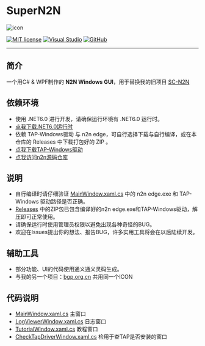 # SuperN2N
![icon](./bgp.ico)

[![MIT license](https://img.shields.io/badge/License-MIT-blue.svg)](https://lbesson.mit-license.org/)
[![Visual Studio](https://badgen.net/badge/icon/visualstudio?icon=visualstudio&label)](https://visualstudio.microsoft.com)
[![GitHub](https://badgen.net/badge/icon/github?icon=github&label)](https://github.com/Chun-QiuCC/SuperN2N/)

----

## 简介
一个用C# & WPF制作的 **N2N Windows GUI**，用于替换我的旧项目 [SC-N2N](https://github.com/Chun-QiuCC/sc-n2n)
## 依赖环境
 - 使用 .NET6.0 进行开发，请确保运行环境有 .NET6.0 运行时。
 - [点我下载.NET6.0运行时](https://dotnet.microsoft.com/zh-cn/download/dotnet/6.0)
 - 依赖 TAP-Windows驱动 与 n2n edge，可自行选择下载与自行编译，或在本仓库的 Releases 中下载打包好的 ZIP 。
 - [点我下载TAP-Windows驱动](https://community.openvpn.net/openvpn/wiki/GettingTapWindows) 
 - [点我访问n2n源码仓库](https://github.com/ntop/n2n)
## 说明
 - 自行编译时请仔细验证 [MainWindow.xaml.cs](https://github.com/Chun-QiuCC/SuperN2N/blob/main/MainWindow.xaml.cs) 中的 n2n edge.exe 和 TAP-Windows 驱动路径是否正确。
 - [Releases](https://github.com/Chun-QiuCC/SuperN2N/releases) 中的ZIP包已包含编译好的n2n edge.exe和TAP-Windows驱动，解压即可正常使用。
 - 请确保运行时使用管理员权限以避免出现各种奇怪的BUG。
 - 欢迎在Issues提出你的想法、报告BUG，许多实用工具将会在以后陆续开发。
## 辅助工具
 - 部分功能、UI的代码使用通义通义灵码生成。
 - 与我的另一个项目：[bgp.org.cn](https://bgp.org.cn) 共用同一个ICON
## 代码说明
 - [MainWindow.xaml.cs](https://github.com/Chun-QiuCC/SuperN2N/blob/main/MainWindow.xaml.cs) 主窗口
 - [LogViewerWindow.xaml.cs](https://github.com/Chun-QiuCC/SuperN2N/blob/main/LogViewerWindow.xaml.cs) 日志窗口
 - [TutorialWindow.xaml.cs](https://github.com/Chun-QiuCC/SuperN2N/blob/main/TutorialWindow.xaml.cs) 教程窗口
 - [CheckTapDriverWindow.xaml.cs](https://github.com/Chun-QiuCC/SuperN2N/blob/main/CheckTapDriverWindow.xaml.cs) 检用于查TAP是否安装的窗口